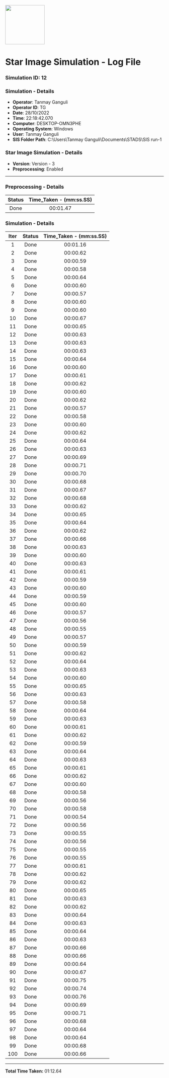 [<img src="https://www.aero.iitb.ac.in/satlab/images/IITBSSP2019.png" width="125"/>](image.png)

# Star Image Simulation - Log File

### Simulation ID: 12

### Simulation - Details
* **Operator**: Tanmay Ganguli
* **Operator ID**: TG
* **Date**: 28/10/2022
* **Time**: 22:18:42.070
* **Computer**: DESKTOP-OMN3PHE
* **Operating System**: Windows
* **User**: Tanmay Ganguli
* **SIS Folder Path**: C:\Users\Tanmay Ganguli\Documents\STADS\SIS run-1

### Star Image Simulation - Details
* **Version**: Version - 3
* **Preprocessing**: Enabled

---

### Preprocessing - Details

|Status|Time_Taken - (mm:ss.SS)
|:---:|:---:|
|Done|00:01.47|

### Simulation - Details

|Iter|Status|Time_Taken - (mm:ss.SS)|
|:---:|:---:|:---:|
|1|Done|00:01.16|
|2|Done|00:00.62|
|3|Done|00:00.59|
|4|Done|00:00.58|
|5|Done|00:00.64|
|6|Done|00:00.60|
|7|Done|00:00.57|
|8|Done|00:00.60|
|9|Done|00:00.60|
|10|Done|00:00.67|
|11|Done|00:00.65|
|12|Done|00:00.63|
|13|Done|00:00.63|
|14|Done|00:00.63|
|15|Done|00:00.64|
|16|Done|00:00.60|
|17|Done|00:00.61|
|18|Done|00:00.62|
|19|Done|00:00.60|
|20|Done|00:00.62|
|21|Done|00:00.57|
|22|Done|00:00.58|
|23|Done|00:00.60|
|24|Done|00:00.62|
|25|Done|00:00.64|
|26|Done|00:00.63|
|27|Done|00:00.69|
|28|Done|00:00.71|
|29|Done|00:00.70|
|30|Done|00:00.68|
|31|Done|00:00.67|
|32|Done|00:00.68|
|33|Done|00:00.62|
|34|Done|00:00.65|
|35|Done|00:00.64|
|36|Done|00:00.62|
|37|Done|00:00.66|
|38|Done|00:00.63|
|39|Done|00:00.60|
|40|Done|00:00.63|
|41|Done|00:00.61|
|42|Done|00:00.59|
|43|Done|00:00.60|
|44|Done|00:00.59|
|45|Done|00:00.60|
|46|Done|00:00.57|
|47|Done|00:00.56|
|48|Done|00:00.55|
|49|Done|00:00.57|
|50|Done|00:00.59|
|51|Done|00:00.62|
|52|Done|00:00.64|
|53|Done|00:00.63|
|54|Done|00:00.60|
|55|Done|00:00.65|
|56|Done|00:00.63|
|57|Done|00:00.58|
|58|Done|00:00.64|
|59|Done|00:00.63|
|60|Done|00:00.61|
|61|Done|00:00.62|
|62|Done|00:00.59|
|63|Done|00:00.64|
|64|Done|00:00.63|
|65|Done|00:00.61|
|66|Done|00:00.62|
|67|Done|00:00.60|
|68|Done|00:00.58|
|69|Done|00:00.56|
|70|Done|00:00.58|
|71|Done|00:00.54|
|72|Done|00:00.56|
|73|Done|00:00.55|
|74|Done|00:00.56|
|75|Done|00:00.55|
|76|Done|00:00.55|
|77|Done|00:00.61|
|78|Done|00:00.62|
|79|Done|00:00.62|
|80|Done|00:00.65|
|81|Done|00:00.63|
|82|Done|00:00.62|
|83|Done|00:00.64|
|84|Done|00:00.63|
|85|Done|00:00.64|
|86|Done|00:00.63|
|87|Done|00:00.66|
|88|Done|00:00.66|
|89|Done|00:00.64|
|90|Done|00:00.67|
|91|Done|00:00.75|
|92|Done|00:00.74|
|93|Done|00:00.76|
|94|Done|00:00.69|
|95|Done|00:00.71|
|96|Done|00:00.68|
|97|Done|00:00.64|
|98|Done|00:00.64|
|99|Done|00:00.68|
|100|Done|00:00.66|

---

**Total Time Taken:** 01:12.64
